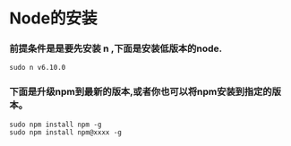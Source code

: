 # Node的安装
### 前提条件是是要先安装 n ,下面是安装低版本的node.
```
sudo n v6.10.0
```

### 下面是升级npm到最新的版本,或者你也可以将npm安装到指定的版本。

```
sudo npm install npm -g
sudo npm install npm@xxxx -g
````
